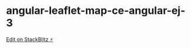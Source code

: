 # angular-leaflet-map-ce-angular-ej-3

[Edit on StackBlitz ⚡️](https://stackblitz.com/edit/angular-leaflet-map-ce-angular-ej-3)